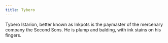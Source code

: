 ```yaml
---
title: Tybero
---
```


Tybero Istarion, better known as Inkpots is the paymaster of the mercenary company the Second Sons. He is plump and balding, with ink stains on his fingers.


